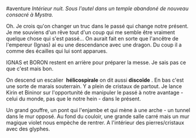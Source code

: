 #aventure
_Intérieur nuit. Sous l'autel dans un temple abandoné de nouveau consacré à Mystra._

Oh. Je crois qu'on changer un truc dans le passé qui change notre présent.
Je me souviens d'un rêve tout d'un coup qui me semble être vraiment quelque chose qui s'est passé... On aurait fait en sorte que l'ancêtre de l'empereur (Ignas) ai eu une descendance avec une dragon. Du coup il a comme des écailles qui lui sont apparues.

IGNAS et BORON restent en arrière pour préparer la messe. Je sais pas ce que c'est mais bon. 

On descend un escalier  **hélicospirale** on dit aussi **discoïde** . En bas c'est une sorte de marais souterrain. Y a plein de cristaux de partout.  Je lance Kirin et Bininor sur l'opportunité de manipuler le passé à notre avantage - celui du monde, pas que le notre hein - dans le présent.

Un grand gouffre, un pont qui l'enjambe et qui mène à une arche - un tunnel dans le mur opposé. Au fond du couloir, une grande salle carré mais un mur magique violet nous empèche de rentrer. A l'intérieur des pierres/cristaux avec des glyphes.